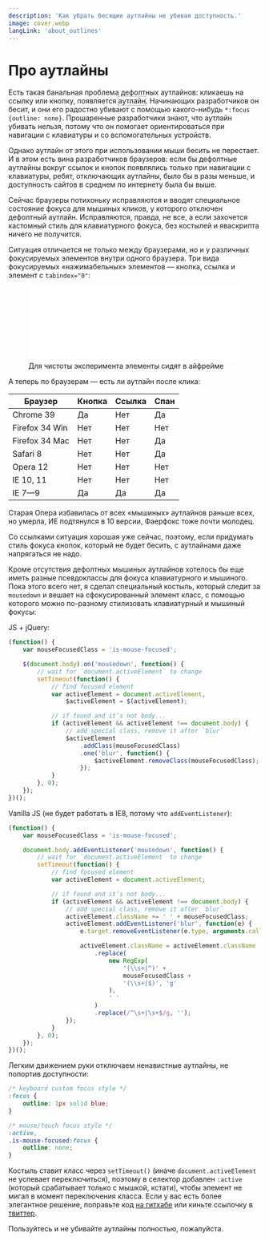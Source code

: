 ```yaml
---
description: 'Как убрать бесящие аутлайны не убивая доступность.'
image: cover.webp
langLink: 'about_outlines'
---
```


<style>
.outline-demo {
    outline: 1px dotted #666;
}
</style>

# Про аутлайны

Есть такая банальная проблема дефолтных аутлайнов: кликаешь на ссылку или кнопку, появляется <span class="outline-demo js-outline-demo">аутлайн</span>. Начинающих разработчиков он бесит, и они его радостно убивают с помощью какого-нибудь `*:focus {outline: none}`. Прошаренные разработчики знают, что аутлайн убивать нельзя, потому что он помогает ориентироваться при навигации с клавиатуры и со вспомогательных устройств.

<script>
    const focusedElement = document.querySelector(':focus');
    const testElement = document.createElement('span');
    testElement.setAttribute('tabindex', '0');
    Object.assign(testElement.style, {
        position: 'absolute',
        left: 0,
        top: document.body.scrollTop + 'px',
        opacity: 0
    });
    document.body.appendChild(testElement);
    testElement.focus();
    const computedStyle = getComputedStyle(testElement);
    const outlineStyle = computedStyle.outline;
    const demoElement = document.querySelector('.js-outline-demo');

    if (
        outlineStyle &&
        computedStyle.outlineStyle !== 'none'
    ) {
        demoElement.style.outline = outlineStyle;
    }

    testElement.blur();
    testElement.remove();
    if (focusedElement) {
        focusedElement.focus();
    }
</script>

Однако аутлайн от этого при использовании мыши бесить не перестает. И в этом есть вина разработчиков браузеров: если бы дефолтные аутлайны вокруг ссылок и кнопок появлялись только при навигации с клавиатуры, ребят, отключающих аутлайны, было бы в разы меньше, и доступность сайтов в среднем по интернету была бы выше.

Сейчас браузеры потихоньку исправляются и вводят специальное состояние фокуса для мышиных кликов, у которого отключен дефолтный аутлайн. Исправляются, правда, не все, а если захочется кастомный стиль для клавиатурного фокуса, без костылей и яваскрипта ничего не получится.

Ситуация отличается не только между браузерами, но и у различных фокусируемых элементов внутри одного браузера. Три вида фокусируемых «нажимабельных» элементов — кнопка, ссылка и элемент с `tabindex="0"`:

<figure>
    <iframe class="demo-frame js-demo-frame" width="100%" src="/demos/outline-demo/ru.html" frameborder="0"></iframe>
    <figcaption>
        Для чистоты эксперимента элементы сидят в айфрейме
    </figcaption>
</figure>

А теперь по браузерам — есть ли аутлайн после клика:

<table>
    <thead>
        <tr>
            <th>Браузер</th>
            <th>Кнопка</th>
            <th>Ссылка</th>
            <th>Спан</th>
        </tr>
    </thead>
    <tbody>
        <tr>
            <td>Chrome 39</td>
            <td class="is-false">Да</td>
            <td class="is-true">Нет</td>
            <td class="is-false">Да</td>
        </tr>
        <tr>
            <td>Firefox 34 Win </td>
            <td class="is-true">Нет</td>
            <td class="is-true">Нет</td>
            <td class="is-true">Нет</td>
        </tr>
        <tr>
            <td>Firefox 34 Mac </td>
            <td class="is-true">Нет</td>
            <td class="is-true">Нет</td>
            <td class="is-false">Да</td>
        </tr>
        <tr>
            <td>Safari 8</td>
            <td class="is-true">Нет</td>
            <td class="is-true">Нет</td>
            <td class="is-false">Да</td>
        </tr>
        <tr>
            <td>Opera 12</td>
            <td class="is-true">Нет</td>
            <td class="is-true">Нет</td>
            <td class="is-true">Нет</td>
        </tr>
        <tr>
            <td>IE 10, 11</td>
            <td class="is-true">Нет</td>
            <td class="is-true">Нет</td>
            <td class="is-true">Нет</td>
        </tr>
        <tr>
            <td>IE 7—9</td>
            <td class="is-false">Да</td>
            <td class="is-false">Да</td>
            <td class="is-false">Да</td>
        </tr>
    </tbody>
</table>

Старая Опера избавилась от всех «мышиных» аутлайнов раньше всех, но умерла, ИЕ подтянулся в 10 версии, Фаерфокс тоже почти молодец.

Со ссылками ситуация хорошая уже сейчас, поэтому, если придумать стиль фокуса кнопок, который не будет бесить, с аутлайнами даже напрягаться не надо.

Кроме отсутствия дефолтных мышиных аутлайнов хотелось бы еще иметь разные псевдоклассы для фокуса клавиатурного и мышиного. Пока этого всего нет, я сделал специальный костыль, который следит за `mousedown` и вешает на сфокусированный элемент класс, с помощью которого можно по-разному стилизовать клавиатурный и мышиный фокусы:

JS + jQuery:

```js
(function() {
    var mouseFocusedClass = 'is-mouse-focused';

    $(document.body).on('mousedown', function() {
        // wait for `document.activeElement` to change
        setTimeout(function() {
            // find focused element
            var activeElement = document.activeElement,
                $activeElement = $(activeElement);

            // if found and it’s not body...
            if (activeElement && activeElement !== document.body) {
                // add special class, remove it after `blur`
                $activeElement
                    .addClass(mouseFocusedClass)
                    .one('blur', function() {
                        $activeElement.removeClass(mouseFocusedClass);
                    });
            }
        }, 0);
    });
})();
```

Vanilla JS (не будет работать в IE8, потому что `addEventListener`):

```js
(function() {
    var mouseFocusedClass = 'is-mouse-focused';

    document.body.addEventListener('mousedown', function() {
        // wait for `document.activeElement` to change
        setTimeout(function() {
            // find focused element
            var activeElement = document.activeElement;

            // if found and it’s not body...
            if (activeElement && activeElement !== document.body) {
                // add special class, remove it after `blur`
                activeElement.className += ' ' + mouseFocusedClass;
                activeElement.addEventListener('blur', function(e) {
                    e.target.removeEventListener(e.type, arguments.callee);

                    activeElement.className = activeElement.className
                        .replace(
                            new RegExp(
                                '(\\s+|^)' +
                                mouseFocusedClass +
                                '(\\s+|$)', 'g'
                            ),
                            ' '
                        )
                        .replace(/^\s+|\s+$/g, '');
                });
            }
        }, 0);
    });
})();
```

Легким движением руки отключаем ненавистные аутлайны, не попортив доступности:

```css
/* keyboard custom focus style */
:focus {
    outline: 1px solid blue;
}

/* mouse/touch focus style */
:active,
.is-mouse-focused:focus {
    outline: none;
}
```

Костыль ставит класс через `setTimeout()` (иначе `document.activeElement` не успевает переключиться), поэтому в селектор добавлен `:active` (который срабатывает только с мышкой, кстати), чтобы элемент не мигал в момент переключения класса. Если у вас есть более элегантное решение, поправьте код [на гитхабе](https://github.com/wilddeer/focus-fix) или киньте ссылочку в [твиттер](https://twitter.com/wildir).

Пользуйтесь и не убивайте аутлайны полностью, пожалуйста.
